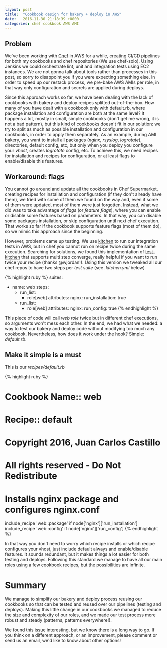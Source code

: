 ```yaml
---
layout: post
title:  "Cookbook design for bakery + deploy in AWS"
date:   2016-11-30 21:18:39 +0000
categories: chef cookbook AWS AMI
---
```


## Problem

We've been working with [Chef][chef] in AWS for a while, creating CI/CD
pipelines for both my cookbooks and chef repositories (We use chef-solo).
Using Jenkins we could orchestrate lint, unit and integration tests using
EC2 instances. We are not gonna talk about tools rather than processes in
this post, so sorry to disappoint you if you were expecting something else.
In order to speed up our restack process, we pre-bake AWS AMIs per role, in
that way only configuration and secrets are applied during deploys.

Since this approach works so far, we have been dealing with the lack of
cookbooks with bakery and deploy recipes splitted out-of-the-box. How
many of you have dealt with a cookbook only with default.rb, where
package installation and configuration are both at the same level? It
happens a lot, mostly in small, simple cookbooks (don't get me wrong, it
is not a bad pattern), but this kind of cookbooks doesn't fit in our
solution: we try to split as much as possible installation and
configuration in our cookbooks, in order to apply them separately. As an
example, during AMI bakery, you want to install all packages (_nginx_,
_rsyslog_, _logrotate_), directories, default config, etc, but only when
you deploy you configure your _vhost_, creates _logrotate_ config, etc.
To achieve this, we need recipes for installation and recipes for
configuration, or at least flags to enable/disable this features.

## Workaround: flags

You cannot go around and update all the cookbooks in Chef Supermarket,
creating recipes for installation and configuration (if they don't
already have them), we tried with some of them we found on the way and,
even if some of them were updated, most of them were just forgotten.
Instead, what we did was to take advantage of *flags* (or *feature
flags*), where you can enable or disable some features based on
parameters. In that way, you can disable some packages installation, or
skip configuration until next chef execution. That works so far if the
cookbook supports feature flags (most of them do), so we mimic this
approach since the beginning.

However, problems came up testing. We use [kitchen][kitchen] to run our
integration tests in AWS, but in chef you cannot run on recipe twice
during the same execution. Searching for solutions, we found this
implementation of [test-kitchen][test-kitchen] that supports multi step
converge, really helpful if you want to run twice your recipe (thanks
@wjordan!). Using this version we tweaked all our chef repos to have two
steps per _test suite_ (see *.kitchen.yml* below)

{% highlight ruby %}
suites:
  - name: web
    steps:
      - run_list:
        - role[web]
        attributes:
          nginx:
            run_installation: true
      - run_list:
        - role[web]
        attributes:
          nginx:
            run_config: true
{% endhighlight %}

This piece of code will call _web role_ twice but in different chef
executions, so arguments won't mess each other. In the end, we had what
we needed: a way to test our bakery and deploy code without modifying
too much any cookbook. Nevertheless, how does it work under the hook?
Simple: _default.rb_.

## Make it simple is a must

This is our _recipes/default.rb_

{% highlight ruby %}
# Cookbook Name:: web
# Recipe:: default
#
# Copyright 2016, Juan Carlos Castillo
#
# All rights reserved - Do Not Redistribute
#
# Installs nginx package and configures nginx.conf

include_recipe 'web::package' if node['nginx']['run_installation']
include_recipe 'web::config' if node['nginx']['run_config']
{% endhighlight %}

In that way you don't need to worry which recipe installs or which
recipe configures your vhost, just include default always and
enable/disable features. It sounds redundant, but it makes things a lot
easier for both testing and deploys. Following this standard we manage
to have all our main roles using a few cookbook recipes, but the
possibilities are infinite.

# Summary

We manage to simplify our bakery and deploy process reusing our
cookbooks so that can be tested and reused over our pipelines (testing
and deploys). Making this little change in our cookbooks we managed to
reduce the size and complexity of our roles, and we made our test
process more robust and steady (patterns, patterns everywhere!).

We found this issue interesting, but we know there is a long way to go.
If you think on a different approach, or an improvement, please comment
or send us an email, we'd like to know about other options!

[chef]: https://www.chef.io
[kitchen]: https://kitchen.ci
[test-kitchen]: https://github.com/wjordan/test-kitchen/tree/multi-step-converge

